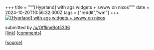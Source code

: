 +++
title = """[Hyprland] with ags widgets + swww on nixos"""
date = 2024-10-20T10:56:32.000Z
tags = ["reddit","wm"]
+++
[![[Hyprland] with ags widgets + swww on nixos](https://a.thumbs.redditmedia.com/mUXSqh2_gS1RRKds8HnyJTbeFJ6oDIL0RMaJ1dehty8.jpg "[Hyprland] with ags widgets + swww on nixos")](https://www.reddit.com/r/unixporn/comments/1g7w3gl/hyprland_with_ags_widgets_swww_on_nixos/)

submitted by [/u/OfflineBot5336](https://www.reddit.com/user/OfflineBot5336)  
[\[link\]](https://www.reddit.com/gallery/1g7w3gl) [\[comments\]](https://www.reddit.com/r/unixporn/comments/1g7w3gl/hyprland_with_ags_widgets_swww_on_nixos/)

[[source]](https://www.reddit.com/r/unixporn/comments/1g7w3gl/hyprland_with_ags_widgets_swww_on_nixos/)
